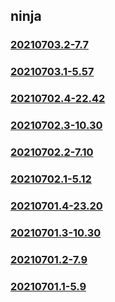 ## ninja

### [20210703.2-7.7](20210703.2-7.7/index.md)
### [20210703.1-5.57](20210703.1-5.57/index.md)
### [20210702.4-22.42](20210702.4-22.42/index.md)
### [20210702.3-10.30](20210702.3-10.30/index.md)
### [20210702.2-7.10](20210702.2-7.10/index.md)
### [20210702.1-5.12](20210702.1-5.12/index.md)
### [20210701.4-23.20](20210701.4-23.20/index.md)
### [20210701.3-10.30](20210701.3-10.30/index.md)
### [20210701.2-7.9](20210701.2-7.9/index.md)
### [20210701.1-5.9](20210701.1-5.9/index.md)


